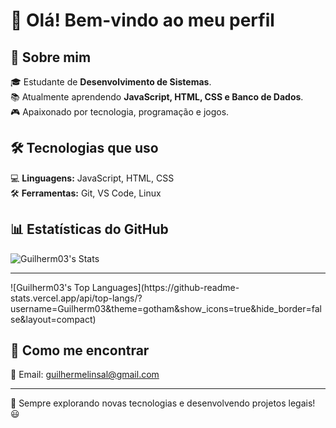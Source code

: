 
# 👋 Olá! Bem-vindo ao meu perfil

## 🚀 Sobre mim

🎓 Estudante de **Desenvolvimento de Sistemas**.<br>
📚 Atualmente aprendendo **JavaScript, HTML, CSS e Banco de Dados**.<br>
🎮 Apaixonado por tecnologia, programação e jogos.  

## 🛠️ Tecnologias que uso
💻 **Linguagens:** JavaScript, HTML, CSS<br>
🛠 **Ferramentas:** Git, VS Code, Linux  

## 📊 Estatísticas do GitHub
![Guilherm03's Stats](https://github-readme-stats.vercel.app/api?username=Guilherm03&theme=gotham&show_icons=true&hide_border=false&count_private=true)
<hr>
![Guilherm03's Top Languages](https://github-readme-stats.vercel.app/api/top-langs/?username=Guilherm03&theme=gotham&show_icons=true&hide_border=false&layout=compact)


## 🔗 Como me encontrar
📧 Email: guilhermelinsal@gmail.com

---
🚀 Sempre explorando novas tecnologias e desenvolvendo projetos legais! 😃
